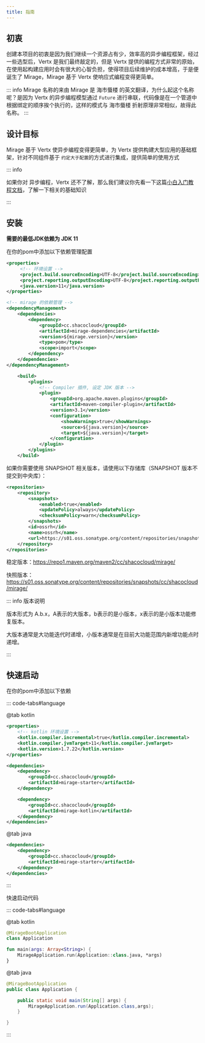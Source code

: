 ```yaml
---
title: 指南
---
```


## 初衷

创建本项目的初衷是因为我们继续一个资源占有少，效率高的异步编程框架，经过一些选型后，Vertx 是我们最终敲定的，但是 Vertx 提供的编程方式非常的原始，在使用起构建应用时会有很大的心智负担，使得项目后续维护的成本增高，于是便诞生了 Mirage，Mirage 基于 Vertx 使响应式编程变得更简单。

::: info Mirage 名称的来由
Mirage 是 海市蜃楼 的英文翻译，为什么起这个名称呢？是因为 Vertx 的异步编程模型通过 `Fu­ture` 进行串联，代码像是在一个管道中根据绑定的顺序挨个执行的，这样的模式与 海市蜃楼 折射原理非常相似，故得此名称。
:::

## 设计目标

Mirage 基于 Vertx 使异步编程变得更简单，为 Vertx 提供构建大型应用的基础框架，针对不同组件基于 `约定大于配置`的方式进行集成，提供简单的使用方式

::: info

如果你对 异步编程，Vertx 还不了解，那么我们建议你先看一下这篇[小白入门教程文档](../getStarted.md)，了解一下相关的基础知识

:::

## 安装

**需要的最低JDK依赖为 JDK 11**

在你的pom中添加以下依赖管理配置

```xml
<properties>
     <!-- 环境设置 -->
     <project.build.sourceEncoding>UTF-8</project.build.sourceEncoding>
     <project.reporting.outputEncoding>UTF-8</project.reporting.outputEncoding>
     <java.version>11</java.version>
</properties>

<!-- mirage 的依赖管理 -->
<dependencyManagement>
    <dependencies>
        <dependency>
            <groupId>cc.shacocloud</groupId>
            <artifactId>mirage-dependencies</artifactId>
            <version>${mirage.version}</version>
            <type>pom</type>
            <scope>import</scope>
        </dependency>
    </dependencies>
</dependencyManagement>

    <build>
        <plugins>
            <!-- Compiler 插件, 设定 JDK 版本 -->
            <plugin>
                <groupId>org.apache.maven.plugins</groupId>
                <artifactId>maven-compiler-plugin</artifactId>
                <version>3.1</version>
                <configuration>
                    <showWarnings>true</showWarnings>
                    <source>${java.version}</source>
                    <target>${java.version}</target>
                </configuration>
            </plugin>
        </plugins>
    </build>
```

如果你需要使用 SNAPSHOT 相关版本，请使用以下存储库（SNAPSHOT 版本不提交到中央库）：

```xml
<repositories>
    <repository>
        <snapshots>
            <enabled>true</enabled>
            <updatePolicy>always</updatePolicy>
            <checksumPolicy>warn</checksumPolicy>
        </snapshots>
        <id>ossrh</id>
        <name>ossrh</name>
        <url>https://s01.oss.sonatype.org/content/repositories/snapshots/</url>
    </repository>
</repositories>
```

稳定版本：https://repo1.maven.org/maven2/cc/shacocloud/mirage/

快照版本：https://s01.oss.sonatype.org/content/repositories/snapshots/cc/shacocloud/mirage/

::: info 版本说明

版本形式为 A.b.x，A表示的大版本，b表示的是小版本，x表示的是小版本功能修复版本。

大版本通常是大功能迭代时递增，小版本通常是在目前大功能范围内新增功能点时递增。

:::

## 快速启动

在你的pom中添加以下依赖

::: code-tabs#language

@tab kotlin

```xml
<properties>
    <!-- kotlin 环境设置 -->
    <kotlin.compiler.incremental>true</kotlin.compiler.incremental>
    <kotlin.compiler.jvmTarget>11</kotlin.compiler.jvmTarget>
    <kotlin.version>1.7.22</kotlin.version>
</properties>

<dependencies>
    <dependency>
        <groupId>cc.shacocloud</groupId>
        <artifactId>mirage-starter</artifactId>
    </dependency>

    <dependency>
        <groupId>cc.shacocloud</groupId>
        <artifactId>mirage-kotlin</artifactId>
    </dependency>
</dependencies>
```

@tab java

```xml
<dependencies>
    <dependency>
        <groupId>cc.shacocloud</groupId>
        <artifactId>mirage-starter</artifactId>
    </dependency>
</dependencies>
```

::: 

快速启动代码

::: code-tabs#language

@tab kotlin

```kotlin
@MirageBootApplication
class Application

fun main(args: Array<String>) {
    MirageApplication.run(Application::class.java, *args)
}
```

@tab java

```java
@MirageBootApplication
public class Application {

    public static void main(String[] args) {
        MirageApplication.run(Application.class,args);
    }

}
```

::: 
